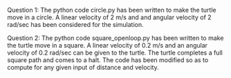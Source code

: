 


Question 1:
The python code circle.py has been written to make the turtle move in a circle.
A linear velocity of 2 m/s and and angular velocity of 2 rad/sec has been considered for the simulation.


Question 2:
The python code square_openloop.py has been written to make the turtle move in a square.
A linear velocity of 0.2 m/s and an angular velocity of 0.2 rad/sec can be given to the turtle.
The turtle completes a full square path and comes to a halt.
The code has been modified so as to compute for any given input of distance and velocity.
